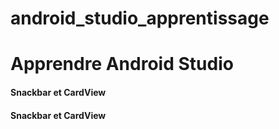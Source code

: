 # android_studio_apprentissage
<h1>Apprendre Android Studio</h1>
<h4>Snackbar et CardView</h4>
<h4>Snackbar et CardView</h4>
